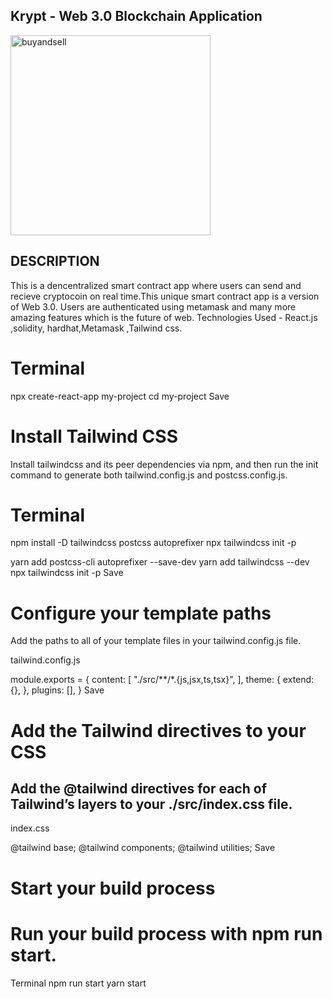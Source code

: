 ## Krypt - Web 3.0 Blockchain Application

<img width="320" alt="buyandsell" src="https://user-images.githubusercontent.com/60100544/157340456-83c8f8dd-1091-42dd-bb64-a63729484c89.png">

## DESCRIPTION

This is a dencentralized smart contract app where users can send and recieve cryptocoin on real time.This unique smart contract app is a version of Web 3.0. Users are authenticated using metamask and many more amazing features which is the future of web.
Technologies Used - React.js ,solidity, hardhat,Metamask ,Tailwind css.

# Terminal

npx create-react-app my-project
cd my-project
Save

# Install Tailwind CSS

Install tailwindcss and its peer dependencies via npm, and then run the init command to generate both tailwind.config.js and postcss.config.js.

# Terminal

npm install -D tailwindcss postcss autoprefixer
npx tailwindcss init -p

yarn add postcss-cli autoprefixer --save-dev
yarn add tailwindcss --dev
npx tailwindcss init -p
Save

# Configure your template paths

Add the paths to all of your template files in your tailwind.config.js file.

tailwind.config.js

module.exports = {
content: [
"./src/**/*.{js,jsx,ts,tsx}",
],
theme: {
extend: {},
},
plugins: [],
}
Save

# Add the Tailwind directives to your CSS

## Add the @tailwind directives for each of Tailwind’s layers to your ./src/index.css file.

index.css

@tailwind base;
@tailwind components;
@tailwind utilities;
Save

# Start your build process

# Run your build process with npm run start.

Terminal
npm run start
yarn start
